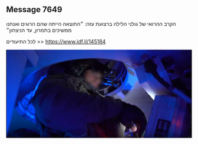 ## Message 7649

הקרב ההרואי של גולני הלילה ברצועת עזה: ״התוצאה הייתה שהם הרוגים ואנחנו ממשיכים בתמרון, עד הניצחון״

לכל התיעודים >> https://www.idf.il/145184

![Photo](7649/7649_photo.jpg)
